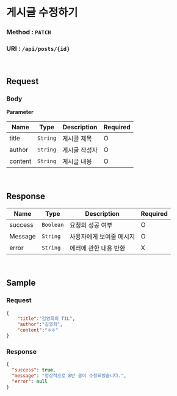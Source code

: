 # 게시글 수정하기

### Method : **`PATCH`**

### URI : `/api/posts/{id}`

<br>

## Request

### Body

**Parameter**

| Name | Type | Description | Required|
|--|--|--|--|
| title | `String` | 게시글 제목 | O |
| author | `String` | 게시글 작성자 | O |
| content | `String` | 게시글 내용 | O |

<br>

## Response

| Name | Type | Description | Required |
|--|--|--|--|
| success | `Boolean` | 요청의 성공 여부 |  O |
| Message | `String` | 사용자에게 보여줄 메시지 |  O |
| error | `String` | 에러에 관한 내용 반환 | X |

<br>

## Sample

### Request
```json
{
    "title":"김영희의 TIL",
    "author":"김영희",
    "content":"ㅎㅎ"
}
```

### Response
```json
{
  "success": true,
  "message": "정상적으로 8번 글이 수정되었습니다.",
  "error": null
}
```

